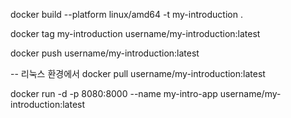docker build --platform linux/amd64 -t my-introduction .

docker tag my-introduction username/my-introduction:latest

docker push username/my-introduction:latest

-- 리눅스 환경에서
docker pull username/my-introduction:latest

docker run -d -p 8080:8000 --name my-intro-app username/my-introduction:latest
